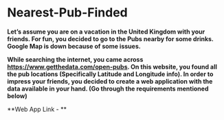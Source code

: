 # Nearest-Pub-Finded

**Let’s assume you are on a vacation in the United Kingdom with your friends. For fun, you decided to go to the Pubs nearby for some drinks. Google Map is down because of some issues.** 

**While searching the internet, you came across https://www.getthedata.com/open-pubs. On this website, you found all the pub locations (Specifically Latitude and Longitude info). In order to impress your friends, you decided to create a web application with the data available in your hand. (Go through the requirements mentioned below)**

**Web App Link - **